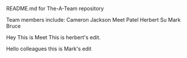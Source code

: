 README.md for The-A-Team repository

Team members include:
Cameron Jackson
Meet Patel
Herbert Su
Mark Bruce

Hey This is Meet
This is herbert's edit.

Hello colleagues this is Mark's edit
